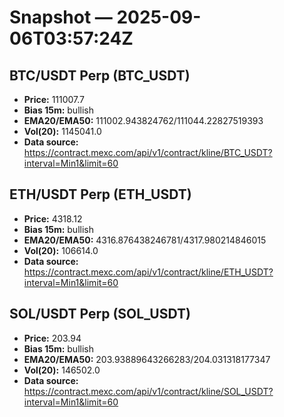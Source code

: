 # Snapshot — 2025-09-06T03:57:24Z

## BTC/USDT Perp (BTC_USDT)
- **Price:** 111007.7
- **Bias 15m:** bullish
- **EMA20/EMA50:** 111002.943824762/111044.22827519393
- **Vol(20):** 1145041.0
- **Data source:** https://contract.mexc.com/api/v1/contract/kline/BTC_USDT?interval=Min1&limit=60

## ETH/USDT Perp (ETH_USDT)
- **Price:** 4318.12
- **Bias 15m:** bullish
- **EMA20/EMA50:** 4316.876438246781/4317.980214846015
- **Vol(20):** 106614.0
- **Data source:** https://contract.mexc.com/api/v1/contract/kline/ETH_USDT?interval=Min1&limit=60

## SOL/USDT Perp (SOL_USDT)
- **Price:** 203.94
- **Bias 15m:** bullish
- **EMA20/EMA50:** 203.93889643266283/204.031318177347
- **Vol(20):** 146502.0
- **Data source:** https://contract.mexc.com/api/v1/contract/kline/SOL_USDT?interval=Min1&limit=60
